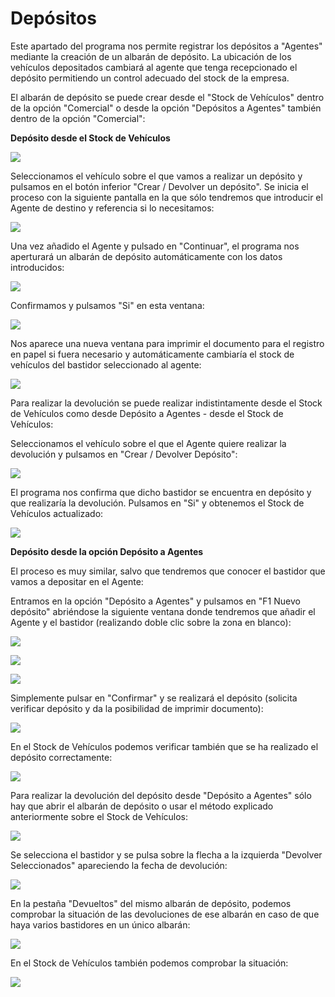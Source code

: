 # Depósitos

Este apartado del programa nos permite registrar los depósitos a "Agentes" mediante la creación de un albarán de depósito. La ubicación de los vehículos depositados cambiará al agente que tenga recepcionado el depósito permitiendo un control adecuado del stock de la empresa.

El albarán de depósito se puede crear desde el "Stock de Vehículos" dentro de la opción "Comercial" o desde la opción "Depósitos a Agentes" también dentro de la opción "Comercial":

**Depósito desde el Stock de Vehículos**

![](../../.gitbook/assets/image%20%28524%29.png)

Seleccionamos el vehículo sobre el que vamos a realizar un depósito y pulsamos en el botón inferior "Crear / Devolver un depósito". Se inicia el proceso con la siguiente pantalla en la que sólo tendremos que introducir el Agente de destino y referencia si lo necesitamos:

![](../../.gitbook/assets/image%20%28439%29.png)

Una vez añadido el Agente y pulsado en "Continuar", el programa nos aperturará un albarán de depósito automáticamente con los datos introducidos:

![](../../.gitbook/assets/image%20%28268%29.png)

Confirmamos y pulsamos "Si" en esta ventana:

![](../../.gitbook/assets/image%20%28339%29.png)

Nos aparece una nueva ventana para imprimir el documento para el registro en papel si fuera necesario y automáticamente cambiaría el stock de vehículos del bastidor seleccionado al agente:

![](../../.gitbook/assets/image%20%28113%29.png)

Para realizar la devolución se puede realizar indistintamente desde el Stock de Vehículos como desde Depósito a Agentes - desde el Stock de Vehículos:

Seleccionamos el vehículo sobre el que el Agente quiere realizar la devolución y pulsamos en "Crear / Devolver Depósito":

![](../../.gitbook/assets/image%20%28272%29.png)

El programa nos confirma que dicho bastidor se encuentra en depósito y que realizaría la devolución. Pulsamos en "Si" y obtenemos el Stock de Vehículos actualizado:

![](../../.gitbook/assets/image%20%2854%29.png)

**Depósito desde la opción Depósito a Agentes**

El proceso es muy similar, salvo que tendremos que conocer el bastidor que vamos a depositar en el Agente:

Entramos en la opción "Depósito a Agentes" y pulsamos en "F1 Nuevo depósito" abriéndose la siguiente ventana donde tendremos que añadir el Agente y el bastidor \(realizando doble clic sobre la zona en blanco\):

![](../../.gitbook/assets/image%20%28274%29.png)

![](../../.gitbook/assets/image%20%28533%29.png)

![](../../.gitbook/assets/image%20%28429%29.png)

Simplemente pulsar en "Confirmar" y se realizará el depósito \(solicita verificar depósito y da la posibilidad de imprimir documento\):

![](../../.gitbook/assets/image%20%2841%29.png)

En el Stock de Vehículos podemos verificar también que se ha realizado el depósito correctamente:

![](../../.gitbook/assets/image%20%28513%29.png)

Para realizar la devolución del depósito desde "Depósito a Agentes" sólo hay que abrir el albarán de depósito o usar el método explicado anteriormente sobre el Stock de Vehículos:

![](../../.gitbook/assets/image%20%28289%29.png)

Se selecciona el bastidor y se pulsa sobre la flecha a la izquierda "Devolver Seleccionados" apareciendo la fecha de devolución:

![](../../.gitbook/assets/image%20%28312%29.png)

En la pestaña "Devueltos" del mismo albarán de depósito, podemos comprobar la situación de las devoluciones de ese albarán en caso de que haya varios bastidores en un único albarán:

![](../../.gitbook/assets/image%20%28190%29.png)

En el Stock de Vehículos también podemos comprobar la situación:

![](../../.gitbook/assets/image%20%2858%29.png)



